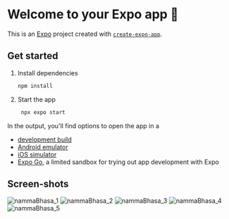 # Welcome to your Expo app 👋

This is an [Expo](https://expo.dev) project created with [`create-expo-app`](https://www.npmjs.com/package/create-expo-app).

## Get started

1. Install dependencies

   ```bash
   npm install
   ```

2. Start the app

   ```bash
    npx expo start
   ```

In the output, you'll find options to open the app in a

- [development build](https://docs.expo.dev/develop/development-builds/introduction/)
- [Android emulator](https://docs.expo.dev/workflow/android-studio-emulator/)
- [iOS simulator](https://docs.expo.dev/workflow/ios-simulator/)
- [Expo Go](https://expo.dev/go), a limited sandbox for trying out app development with Expo

## Screen-shots

![nammaBhasa_1](https://github.com/user-attachments/assets/28ffb717-df48-44bb-865c-f66b7700f55d)
![nammaBhasa_2](https://github.com/user-attachments/assets/86759e80-7251-4d16-a3e2-f28e89f4d24e)
![nammaBhasa_3](https://github.com/user-attachments/assets/67b03555-1b21-4608-b4da-8cbe444f7a23)
![nammaBhasa_4](https://github.com/user-attachments/assets/fce89506-aef1-4822-8480-ab7a95d5eab6)
![nammaBhasa_5](https://github.com/user-attachments/assets/f88205a1-df56-42f1-8552-ce2e20145ca3)
